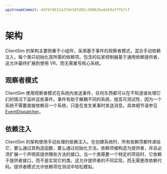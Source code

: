 ```yaml
---
upstreamCommit: 4d76fd612a37de18fd85c39062bade59afffb7cf
---
```


# 架构

ClientSim 的架构主要侧重于小组件，采用基于事件的观察者模式，混合手动依赖注入，每个类只初始化其所需的依赖项。包含的玩家控制器基于通用依赖提供者，这允许最终扩展到使用 VR，而无需重写核心系统。

## 观察者模式

ClientSim 使用观察者模式在系统内发送事件，任何东西都可以在不知道谁处理它们的情况下监听这些事件。事件有助于解耦不同的系统，提高可测试性，因为一个系统不需要直接依赖另一个系统，只是在发生某事时发送消息。具体细节请参见 [EventDispatcher](runtime/event-dispatcher.md)。

## 依赖注入

ClientSim 的架构使用手动处理的依赖注入。在创建系统时，所有依赖项都传递给它，要么通过其构造函数，要么通过初始化方法。依赖项被构造为提供者，并且必须扩展一个声明其提供哪些方法的接口。当一个类需要一个特定的项目时，它依赖于提供者接口，而不是实现它的类。这允许提供者的不同实现，而无需更改依赖代码。提供者模式允许依赖项在测试中轻松模拟。